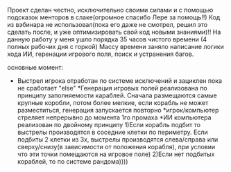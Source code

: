 Проект сделан честно, исключительно своими силами и с помощью подсказок менторов в слаке(огромное спасибо  Лере за помощь!!)
Код из вэбинара не использовал(пока его даже не смотрел, решил это сделать после, и уже оптимизировать свой код новыми знаниями)!!
На данную работу у меня ушло порядка 35 часов чистого времени (4 полных рабочих дня с горкой)
Массу времени заняло написание логики хода ИИ, геренации игрового поля, поиск и устранения багов.


основные момент:
* Выстрел игрока отработан по системе исключений и зациклен пока не сработает "else"
*Генерация игровых полей реализована по принципу заполняемости караблей. Сначала размещаются самые крупные коробли, потом более мелкие, если корабль не может разместиться, генерация запускается повторно
*игрок/компьютер стреляет непрерывно до момента 1го промаха
*ИИ компьютера реализован по двойному принципу
1)Если корабль подбит то выстрелы производятся в соседние клетки по периметру. Если подбиты 2 клетки из 3х, выстрелы производятся слева/справа или сверху/снизу(в зависимости от положения корабля), при условии что эти точки помещаются на игровое поле)
2)Если нет подбитых кораблей, то по системе рандома))))


